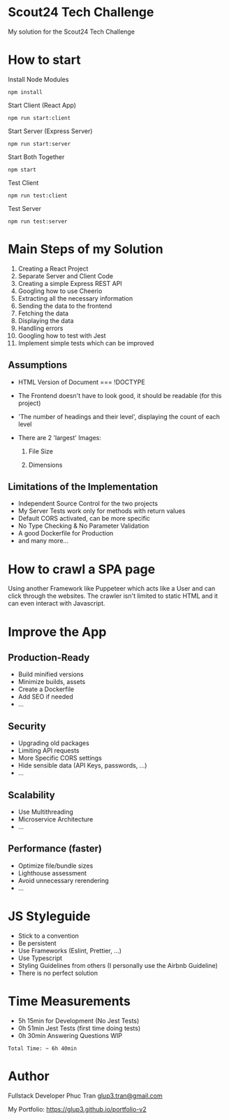 # Scout24 Tech Challenge
My solution for the Scout24 Tech Challenge

# How to start
Install Node Modules
```
npm install
```

Start Client (React App)
```
npm run start:client
```

Start Server (Express Server)
```
npm run start:server
```

Start Both Together
```
npm start
```

Test Client
```
npm run test:client
```

Test Server
```
npm run test:server
```

# Main Steps of my Solution

1. Creating a React Project
2. Separate Server and Client Code
3. Creating a simple Express REST API
4. Googling how to use Cheerio
5. Extracting all the necessary information
6. Sending the data to the frontend
7. Fetching the data
8. Displaying the data
9. Handling errors
10. Googling how to test with Jest
11. Implement simple tests which can be improved

## Assumptions

- HTML Version of Document === !DOCTYPE
- The Frontend doesn't have to look good, it should be readable (for this project)
- 'The number of headings and their level', displaying the count of each level
- There are 2 'largest' Images:

  1) File Size

  2) Dimensions

## Limitations of the Implementation

- Independent Source Control for the two projects
- My Server Tests work only for methods with return values
- Default CORS activated, can be more specific
- No Type Checking & No Parameter Validation
- A good Dockerfile for Production
- and many more...

# How to crawl a SPA page
Using another Framework like Puppeteer which acts like a User and can click through the websites. The crawler
isn't limited to static HTML and it can even interact with Javascript.

# Improve the App
## Production-Ready

- Build minified versions
- Minimize builds, assets
- Create a Dockerfile
- Add SEO if needed
- ...

## Security

- Upgrading old packages
- Limiting API requests
- More Specific CORS settings
- Hide sensible data (API Keys, passwords, ...)
- ...

## Scalability

- Use Multithreading
- Microservice Architecture
- ...

## Performance (faster)

- Optimize file/bundle sizes
- Lighthouse assessment
- Avoid unnecessary rerendering
- ...

# JS Styleguide

- Stick to a convention
- Be persistent
- Use Frameworks (Eslint, Prettier, ...)
- Use Typescript
- Styling Guidelines from others (I personally use the Airbnb Guideline)
- There is no perfect solution

# Time Measurements

- 5h 15min for Development (No Jest Tests)
- 0h 51min Jest Tests (first time doing tests)
- 0h 30min Answering Questions WIP

```
Total Time: ~ 6h 40min
```

# Author

Fullstack Developer Phuc Tran <glup3.tran@gmail.com>

My Portfolio: https://glup3.github.io/portfolio-v2